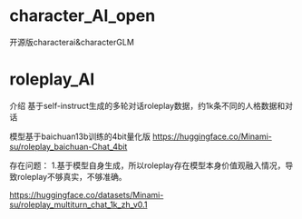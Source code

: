 # character_AI_open
开源版characterai&characterGLM
# roleplay_AI
介绍
基于self-instruct生成的多轮对话roleplay数据，约1k条不同的人格数据和对话

模型基于baichuan13b训练的4bit量化版
https://huggingface.co/Minami-su/roleplay_baichuan-Chat_4bit

存在问题：
1.基于模型自身生成，所以roleplay存在模型本身价值观融入情况，导致roleplay不够真实，不够准确。


https://huggingface.co/datasets/Minami-su/roleplay_multiturn_chat_1k_zh_v0.1

